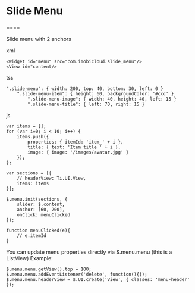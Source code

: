 # Slide Menu
====

Slide menu with 2 anchors

xml

	<Widget id="menu" src="com.imobicloud.slide_menu"/>
	<View id="content/>

tss

	".slide-menu": { width: 200, top: 40, bottom: 30, left: 0 }
		".slide-menu-item": { height: 60, backgroundColor: '#ccc' }
			".slide-menu-image": { width: 40, height: 40, left: 15 }
			".slide-menu-title": { left: 70, right: 15 }

js 

	var items = [];
	for (var i=0; i < 10; i++) {
	  	items.push({ 
	  		properties: { itemId: 'item_' + i }, 
	  		title: { text: 'Item title ' + i }, 
	  		image: { image: '/images/avatar.jpg' } 
	  	});
	};
	
	var sections = [{
		// headerView: Ti.UI.View,
		items: items
	}];
	
	$.menu.init(sections, {
 		slider: $.content,
 		anchor: [60, 200],
 		onClick: menuClicked
	});

	function menuClicked(e){
		// e.itemId
	}

You can update menu properties directly via $.menu.menu (this is a ListView)
Example: 
	
	$.menu.menu.getView().top = 100;
	$.menu.menu.addEventListener('delete', function(){});
	$.menu.menu.headerView = $.UI.create('View', { classes: 'menu-header' });